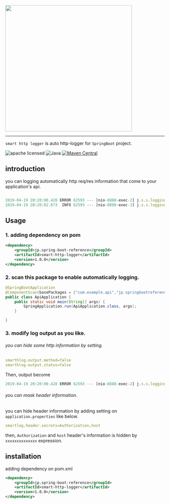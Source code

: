 <img src="https://i.imgur.com/Uh6137h.png" width="400"/>

----

`smart http logger` is auto http-logger for `SpringBoot` project.

![apache licensed](https://img.shields.io/badge/License-Apache_2.0-d94c32.svg)
![Java](https://img.shields.io/badge/Language-Java-f88909.svg)
[![Maven Central](https://maven-badges.herokuapp.com/maven-central/jp.spring-boot-reference/smart-http-logger/badge.svg)](https://maven-badges.herokuapp.com/maven-central/jp.spring-boot-reference/smart-http-logger)



## introduction

you can logging automatically http req/res information that come to your application's api.

```javaScript

2019-04-19 20:20:00.428 ERROR 62593 --- [nio-8888-exec-2] j.s.s.logging.SmartHttpLogger            : [ 'method' = 'GET', 'url' = '/user/100', 'request' = 'null', 'status' = '401', 'response' = '{"status":401,"message":"authorization exception"}', 'time' = '82ms' ]
2019-04-19 20:20:02.673  INFO 62593 --- [nio-8888-exec-3] j.s.s.logging.SmartHttpLogger            : [ 'method' = 'POST', 'url' = '/user', 'request' = '{"id":"1000","name":"kc","score":100}', 'status' = '200', 'response' = '{"id":"1000","name":"kc","score":100}', 'time' = '35ms' ]

```

## Usage

### 1. adding dependency on pom

```xml
<dependency>
	<groupId>jp.spring-boot-reference</groupId>
	<artifactId>smart-http-logger</artifactId>
	<version>1.0.0</version>
</dependency>

```

### 2. scan this package to enable automatically logging.

```java
@SpringBootApplication
@ComponentScan(basePackages = {"com.example.api","jp.springbootreference.smarthttplogger"}) // here.
public class ApiApplication {
	public static void main(String[] args) {
		SpringApplication.run(ApiApplication.class, args);
	}

}
```

### 3. modify log output as you like. 

###### you can hide some http information by setting.

```yaml
smarthlog.output.method=false 
smarthlog.output.status=false
```

Then, output become 

```javaScript
2019-04-19 20:20:00.428 ERROR 62593 --- [nio-8888-exec-2] j.s.s.logging.SmartHttpLogger            : ['url' = '/user/100', 'request' = 'null', 'response' = '{"status":401,"message":"authorization exception"}', 'time' = '82ms' ]
```

###### you can mask header information.

you can hide header information by adding setting on `application.properties` like below.


```yaml
smartlog.header.secrets=Authorization,host
```

then, `Authorization` and `host` header's information is hidden by `xxxxxxxxxxxxxx` expression.


## installation

adding dependency on pom.xml

```xml
<dependency>
	<groupId>jp.spring-boot-reference</groupId>
	<artifactId>smart-http-logger</artifactId>
	<version>1.0.0</version>
</dependency>
```



